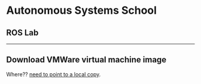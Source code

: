 # Autonomous Systems School
## ROS Lab

---

## Download VMWare virtual machine image
Where?? [need to point to a local copy](http://dijkstra.cs.ttu.ee/~gert/jenkins/).